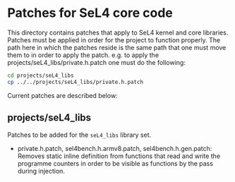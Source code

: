 # Patches for SeL4 core code
This directory contains patches that apply to SeL4 kernel and core libraries.
Patches must be applied in order for the project to function properly. The path
here in which the patches reside is the same path that one must move them to in
order to apply the patch. e.g. to apply the projects/seL4_libs/private.h.patch
one must do the following:
```bash
cd projects/seL4_libs
cp ../../projects/seL4_libs/private.h.patch
```

Current patches are described below:
## projects/seL4_libs
Patches to be added for the `seL4_libs` library set.

- private.h.patch, sel4bench.h.armv8.patch, sel4bench.h.gen.patch: Removes
  static inline definition from functions that read and write the programme
  counters in order to be visible as functions by the pass during injection.